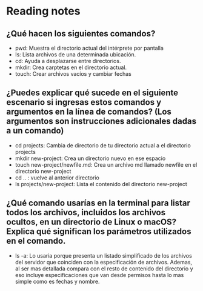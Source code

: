 # Reading notes
## ¿Qué hacen los siguientes comandos?

* pwd: Muestra el directorio actual del intérprete por pantalla
* ls: Lista archivos de una determinada ubicación.
* cd: Ayuda a desplazarse entre directorios.
* mkdir: Crea carptetas en el directorio actual.
* touch: Crear archivos vacíos y cambiar fechas

## ¿Puedes explicar qué sucede en el siguiente escenario si ingresas estos comandos y argumentos en la línea de comandos? (Los argumentos son instrucciones adicionales dadas a un comando)  
* cd projects: Cambia de directorio de tu directorio actual a el directorio projects                      
* mkdir new-project: Crea un directorio nuevo en ese espacio
* touch new-project/newfile.md: Crea un archivo md llamado newfile en el directorio new-project
* cd .. : vuelve al anterior directorio
* ls projects/new-project: Lista el contenido del directorio new-project

## ¿Qué comando usarías en la terminal para listar todos los archivos, incluidos los archivos ocultos, en un directorio de Linux o macOS? Explica qué significan los parámetros utilizados en el comando.
* ls -a: Lo usaria porque presenta un listado simplificado de los archivos del servidor que coinciden con la especificación de archivos. Ademas, al ser mas detallada compara con el resto de contenido del directorio y eso incluye especificaciones que van desde permisos hasta lo mas simple como es fechas y nombre.
